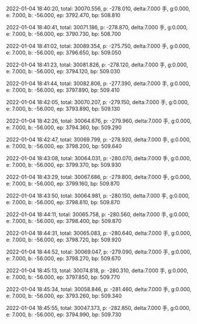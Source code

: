 2022-01-04 18:40:20, total: 30070.556, p: -278.010, delta:7.000 手, g:0.000, e: 7.000, b: -56.000, ep: 3792.470, bp: 508.810

2022-01-04 18:40:41, total: 30071.186, p: -278.870, delta:7.000 手, g:0.000, e: 7.000, b: -56.000, ep: 3790.730, bp: 508.700

2022-01-04 18:41:02, total: 30089.354, p: -275.750, delta:7.000 手, g:0.000, e: 7.000, b: -56.000, ep: 3796.650, bp: 509.050

2022-01-04 18:41:23, total: 30081.826, p: -278.120, delta:7.000 手, g:0.000, e: 7.000, b: -56.000, ep: 3794.120, bp: 509.030

2022-01-04 18:41:44, total: 30082.806, p: -277.390, delta:7.000 手, g:0.000, e: 7.000, b: -56.000, ep: 3797.890, bp: 509.410

2022-01-04 18:42:05, total: 30070.207, p: -279.150, delta:7.000 手, g:0.000, e: 7.000, b: -56.000, ep: 3793.890, bp: 509.130

2022-01-04 18:42:26, total: 30064.676, p: -279.960, delta:7.000 手, g:0.000, e: 7.000, b: -56.000, ep: 3794.360, bp: 509.290

2022-01-04 18:42:47, total: 30069.799, p: -278.920, delta:7.000 手, g:0.000, e: 7.000, b: -56.000, ep: 3798.200, bp: 509.640

2022-01-04 18:43:08, total: 30064.031, p: -280.070, delta:7.000 手, g:0.000, e: 7.000, b: -56.000, ep: 3799.370, bp: 509.930

2022-01-04 18:43:29, total: 30067.686, p: -279.800, delta:7.000 手, g:0.000, e: 7.000, b: -56.000, ep: 3799.160, bp: 509.870

2022-01-04 18:43:50, total: 30064.981, p: -280.150, delta:7.000 手, g:0.000, e: 7.000, b: -56.000, ep: 3798.810, bp: 509.870

2022-01-04 18:44:11, total: 30065.758, p: -280.560, delta:7.000 手, g:0.000, e: 7.000, b: -56.000, ep: 3798.400, bp: 509.870

2022-01-04 18:44:31, total: 30065.083, p: -280.640, delta:7.000 手, g:0.000, e: 7.000, b: -56.000, ep: 3798.720, bp: 509.920

2022-01-04 18:44:52, total: 30069.047, p: -279.090, delta:7.000 手, g:0.000, e: 7.000, b: -56.000, ep: 3798.270, bp: 509.670

2022-01-04 18:45:13, total: 30074.818, p: -280.310, delta:7.000 手, g:0.000, e: 7.000, b: -56.000, ep: 3797.850, bp: 509.770

2022-01-04 18:45:34, total: 30058.846, p: -281.460, delta:7.000 手, g:0.000, e: 7.000, b: -56.000, ep: 3793.260, bp: 509.340

2022-01-04 18:45:55, total: 30047.373, p: -282.850, delta:7.000 手, g:0.000, e: 7.000, b: -56.000, ep: 3794.990, bp: 509.730